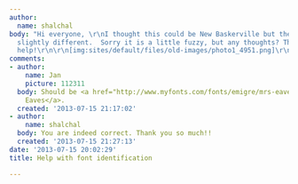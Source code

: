 ```yaml
---
author:
  name: shalchal
body: "Hi everyone, \r\nI thought this could be New Baskerville but the numbers are
  slightly different.  Sorry it is a little fuzzy, but any thoughts? Thanks for your
  help!\r\n\r\n[img:sites/default/files/old-images/photo1_4951.png]\r\n[img:sites/default/files/old-images/photo2_6558.png]"
comments:
- author:
    name: Jan
    picture: 112311
  body: Should be <a href="http://www.myfonts.com/fonts/emigre/mrs-eaves-ot/">Mrs
    Eaves</a>.
  created: '2013-07-15 21:17:02'
- author:
    name: shalchal
  body: You are indeed correct. Thank you so much!!
  created: '2013-07-15 21:27:13'
date: '2013-07-15 20:02:29'
title: Help with font identification

---
```

